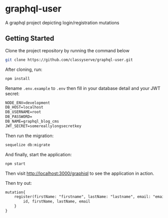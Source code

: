 # graphql-user

A graphql project depicting login/registration mutations

## Getting Started

Clone the project repository by running the command below 

```bash
git clone https://github.com/classyserve/graphql-user.git
```

After cloning, run:

```bash
npm install
```

Rename `.env.example` to `.env` then fill in your database detail and your JWT secret:

```txt
NODE_ENV=development
DB_HOST=localhost
DB_USERNAME=root
DB_PASSWORD=
DB_NAME=graphql_blog_cms
JWT_SECRET=somereallylongsecretkey
```

Then run the migration:

```bash
sequelize db:migrate
```

And finally, start the application:

```bash
npm start
```

Then visit [http://localhost:3000/graphiql](http://localhost:3000/graphiql) to see the application in action.

Then try out:

```txt
mutation{
    register(firstName: "firstname", lastName: "lastname", email: "emailid", password:"password){
        id, firstName, lastName, email
    }
}
```

